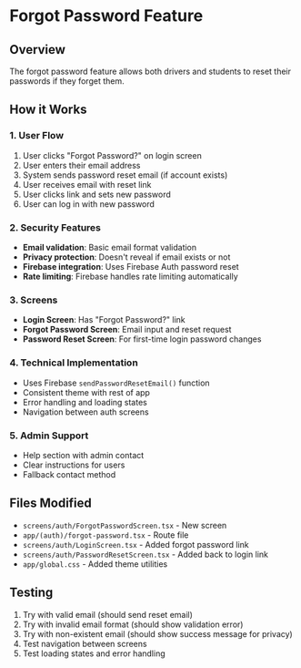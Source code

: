 # Forgot Password Feature

## Overview

The forgot password feature allows both drivers and students to reset their passwords if they forget them.

## How it Works

### 1. User Flow

1. User clicks "Forgot Password?" on login screen
2. User enters their email address
3. System sends password reset email (if account exists)
4. User receives email with reset link
5. User clicks link and sets new password
6. User can log in with new password

### 2. Security Features

- **Email validation**: Basic email format validation
- **Privacy protection**: Doesn't reveal if email exists or not
- **Firebase integration**: Uses Firebase Auth password reset
- **Rate limiting**: Firebase handles rate limiting automatically

### 3. Screens

- **Login Screen**: Has "Forgot Password?" link
- **Forgot Password Screen**: Email input and reset request
- **Password Reset Screen**: For first-time login password changes

### 4. Technical Implementation

- Uses Firebase `sendPasswordResetEmail()` function
- Consistent theme with rest of app
- Error handling and loading states
- Navigation between auth screens

### 5. Admin Support

- Help section with admin contact
- Clear instructions for users
- Fallback contact method

## Files Modified

- `screens/auth/ForgotPasswordScreen.tsx` - New screen
- `app/(auth)/forgot-password.tsx` - Route file
- `screens/auth/LoginScreen.tsx` - Added forgot password link
- `screens/auth/PasswordResetScreen.tsx` - Added back to login link
- `app/global.css` - Added theme utilities

## Testing

1. Try with valid email (should send reset email)
2. Try with invalid email format (should show validation error)
3. Try with non-existent email (should show success message for privacy)
4. Test navigation between screens
5. Test loading states and error handling
